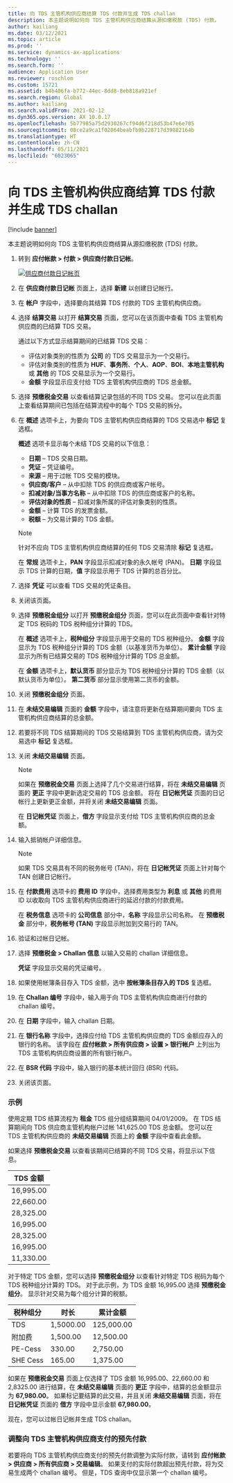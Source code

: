 ```yaml
---
title: 向 TDS 主管机构供应商结算 TDS 付款并生成 TDS challan
description: 本主题说明如何向 TDS 主管机构供应商结算从源扣缴税款 (TDS) 付款。
author: kailiang
ms.date: 03/12/2021
ms.topic: article
ms.prod: ''
ms.service: dynamics-ax-applications
ms.technology: ''
ms.search.form: ''
audience: Application User
ms.reviewer: roschlom
ms.custom: 15721
ms.assetid: b4b406fa-b772-44ec-8dd8-8eb818a921ef
ms.search.region: Global
ms.author: kailiang
ms.search.validFrom: 2021-02-12
ms.dyn365.ops.version: AX 10.0.17
ms.openlocfilehash: 5b77985a75d2930267cf94d6f218d53b47e6e705
ms.sourcegitcommit: 08ce2a9ca1f02064beabfb9b228717d39882164b
ms.translationtype: HT
ms.contentlocale: zh-CN
ms.lasthandoff: 05/11/2021
ms.locfileid: "6023065"
---
```

# <a name="settle-tds-payments-to-tds-authority-vendors-and-generate-tds-challan"></a>向 TDS 主管机构供应商结算 TDS 付款并生成 TDS challan

[!include [banner](../includes/banner.md)]

本主题说明如何向 TDS 主管机构供应商结算从源扣缴税款 (TDS) 付款。

1. 转到 **应付帐款 \> 付款 \> 供应商付款日记帐**。

    [![供应商付款日记帐页](./media/apac-ind-TDS-51.png)](./media/apac-ind-TDS-51.png)

2. 在 **供应商付款日记帐** 页面上，选择 **新建** 以创建日记帐行。
3. 在 **帐户** 字段中，选择要向其结算 TDS 付款的 TDS 主管机构供应商。
4. 选择 **结算交易** 以打开 **结算交易** 页面，您可以在该页面中查看 TDS 主管机构供应商的已结算 TDS 交易。

    通过以下方式显示结算期间的已结算 TDS 交易：

    - 评估对象类别的性质为 **公司** 的 TDS 交易显示为一个交易行。
    - 评估对象类别的性质为 **HUF**、**事务所**、**个人**、**AOP**、**BOI**、**本地主管机构** 或 **其他** 的 TDS 交易显示为一个交易行。
    - **金额** 字段显示应支付给 TDS 主管机构供应商的 TDS 总金额。

5. 选择 **预缴税金交易** 以查看结算记录包括的不同 TDS 交易。 您可以在此页面上查看结算期间已包括在结算流程中的每个 TDS 交易的拆分。
6. 在 **概述** 选项卡上，为要向 TDS 主管机构供应商结算的 TDS 交易选中 **标记** 复选框。

    **概述** 选项卡显示每个未结 TDS 交易的以下信息：

    - **日期** – TDS 交易日期。
    - **凭证** – 凭证编号。
    - **来源** – 用于过帐 TDS 交易的模块。
    - **供应商/客户** – 从中扣除 TDS 的供应商或客户帐号。
    - **扣减对象/当事方名称** – 从中扣除 TDS 的供应商或客户的名称。
    - **评估对象的性质** – 扣减对象所属的评估对象类别的性质。
    - **金额** – 计算 TDS 的发票金额。
    - **税额** – 为交易计算的 TDS 金额。

    > [!NOTE]
    > 针对不应向 TDS 主管机构供应商结算的任何 TDS 交易清除 **标记** 复选框。

    在 **常规** 选项卡上，**PAN** 字段显示扣减对象的永久帐号 (PAN)。 **日期** 字段显示 TDS 计算的日期，**值** 字段显示用于 TDS 计算的总百分比。

7. 选择 **凭证** 可以查看 TDS 交易的凭证条目。
8. 关闭该页面。
10. 选择 **预缴税金组分** 以打开 **预缴税金组分** 页面，您可以在此页面中查看针对特定 TDS 税码的 TDS 税种组分计算的 TDS。

    在 **概述** 选项卡上，**税种组分** 字段显示用于交易的 TDS 税种组分。 **金额** 字段显示为 TDS 税种组分计算的 TDS 金额（以基准货币为单位）。 **累计金额** 字段显示为所有已结算交易的 TDS 税种组分计算的 TDS 总金额。

    在 **金额** 选项卡上，**默认货币** 部分显示为 TDS 税种组分计算的 TDS 金额（以默认货币为单位）。 **第二货币** 部分显示使用第二货币的金额。

11. 关闭 **预缴税金组分** 页面。
12. 在 **未结交易编辑** 页面的 **金额** 字段中，请注意将更新在结算期间要向 TDS 主管机构供应商结算的总金额。
13. 若要将不同 TDS 结算期间的 TDS 交易结算到 TDS 主管机构供应商，请为交易选中 **标记** 复选框。
14. 关闭 **未结交易编辑** 页面。

    > [!NOTE]
    > 如果在 **预缴税金交易** 页面上选择了几个交易进行结算，将在 **未结交易编辑** 页面的 **更正** 字段中更新选定交易的 TDS 总金额。 将在 **日记帐凭证** 页面的日记帐行上更新更正金额，并将关闭 **未结交易编辑** 页面。

    在 **日记帐凭证** 页面上，**借方** 字段显示支付给 TDS 主管机构供应商的总金额。

15. 输入抵销帐户详细信息。

    > [!NOTE]
    > 如果 TDS 交易具有不同的税务帐号 (TAN)，将在 **日记帐凭证** 页面上针对每个 TAN 创建日记帐行。

16. 在 **付款费用** 选项卡的 **费用 ID** 字段中，选择费用类型为 **利息** 或 **其他** 的费用 ID 以收取向 TDS 主管机构供应商进行的延迟付款的付款费用。

    在 **税务信息** 选项卡的 **公司信息** 部分中，**名称** 字段显示公司名称。 在 **预缴税金** 部分中，**税务帐号 (TAN)** 字段显示附加到交易行的 TAN。

17. 验证和过帐日记帐。
18. 选择 **预缴税金 \> Challan 信息** 以输入交易的 challan 详细信息。

    **凭证** 字段显示交易的凭证编号。
    
19. 如果使用帐簿条目存入 TDS 金额，选中 **按帐簿条目存入的 TDS** 复选框。
20. 在 **Challan 编号** 字段中，输入用于向 TDS 主管机构供应商进行付款的 challan 编号。
21. 在 **日期** 字段中，输入 challan 日期。
22. 在 **银行名称** 字段中，选择应付给 TDS 主管机构供应商的 TDS 金额应存入的银行的名称。 该字段在 **应付帐款 \> 所有供应商 \> 设置 \> 银行帐户** 上列出为 TDS 主管机构供应商设置的所有银行帐户。
23. 在 **BSR 代码** 字段中，输入银行的基本统计回归 (BSR) 代码。
24. 关闭该页面。

### <a name="example"></a>示例

使用定期 TDS 结算流程为 **租金** TDS 组分组结算期间 04/01/2009。 在 TDS 结算期间向 TDS 供应商主管机构帐户过帐 141,625.00 TDS 总金额。 您可以在 TDS 主管机构供应商的 **未结交易编辑** 页面上的 **金额** 字段中查看此金额。

如果选择 **预缴税金交易** 以查看该期间已结算的不同 TDS 交易，将显示以下信息。

| TDS 金额 |
|------------|
| 16,995.00  |
| 22,660.00  |
| 28,325.00  |
| 16,995.00  |
| 28,325.00  |
| 16,995.00  |
| 11,330.00  |

对于特定 TDS 金额，您可以选择 **预缴税金组分** 以查看针对特定 TDS 税码为每个 TDS 税种组分计算的 TDS。 对于此示例，为 TDS 金额 16,995.00 选择 **预缴税金组分**。 显示针对交易为每个组分计算的税额。

| 税种组分 | 时长    | 累计金额 |
|---------------|-----------|--------------------|
| TDS           | 1,5000.00 | 125,000.00         |
| 附加费     | 1,500.00  | 12,500.00          |
| PE-Cess       | 330.00    | 2,750.00           |
| SHE Cess      | 165.00    | 1,375.00           |

如果在 **预缴税金交易** 页面上仅选择了 TDS 金额 16,995.00、22,660.00 和 2,8325.00 进行结算，在 **未结交易编辑** 页面的 **更正** 字段中，结算的总金额显示为 **67,980.00**。 如果标记要结算的此交易，并且关闭 **未结交易编辑** 页面，将在 **日记帐凭证** 页面的 **借方** 字段中显示金额 **67,980.00**。

现在，您可以过帐日记帐并生成 TDS challan。

### <a name="adjustment-of-advance-payments-that-are-made-to-tds-authority-vendors"></a>调整向 TDS 主管机构供应商支付的预先付款

若要将向 TDS 主管机构供应商支付的预先付款调整为实际付款，请转到 **应付帐款 \> 供应商 \> 所有供应商 \> 交易编辑**。 如果支付的实际付款超出预先付款，将为交易生成两个 challan 编号。 但是，TDS 查询中仅显示第一个 challan 编号。

